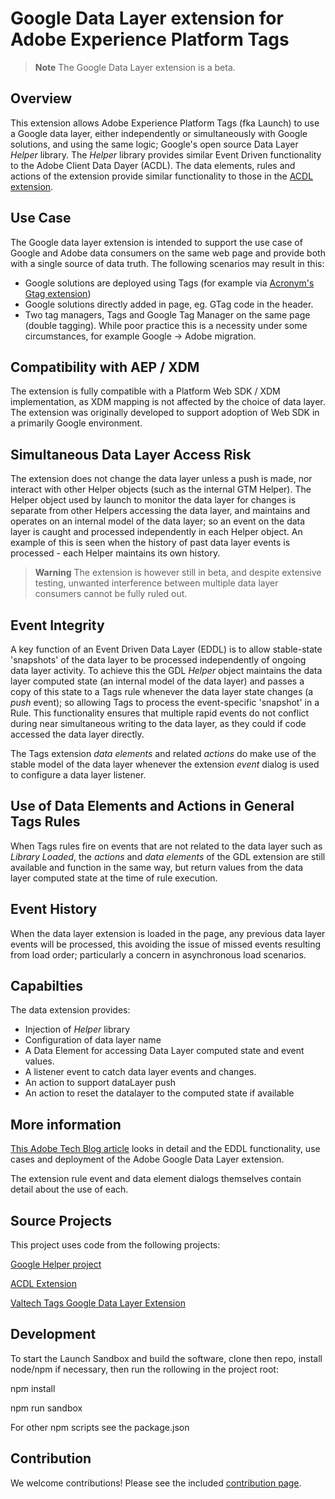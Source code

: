 # Google Data Layer extension for Adobe Experience Platform Tags

> **Note**
> The Google Data Layer extension is a beta.

## Overview

This extension allows Adobe Experience Platform Tags (fka Launch) to use a Google data layer, either independently or simultaneously with Google solutions, and using the same logic; Google's open source Data Layer _Helper_ library. The _Helper_ library provides similar Event Driven functionality to the Adobe Client Data Dayer (ACDL). The data elements, rules and actions of the extension provide similar functionality to those in the [ACDL extension](https://github.com/pitchmuc/acdl_extension).

## Use Case

The Google data layer extension is intended to support the use case of Google and Adobe data consumers on the same web page and provide both with a single source of data truth. The following scenarios may result in this:

- Google solutions are deployed using Tags (for example via [Acronym's Gtag extension](https://www.adobeexchange.com/experiencecloud.details.101437.google-global-site-tag-gtag.html))
- Google solutions directly added in page, eg. GTag code in the header.
- Two tag managers, Tags and Google Tag Manager on the same page (double tagging). While poor practice this is a necessity under some circumstances, for example Google -> Adobe migration.

## Compatibility with AEP / XDM

The extension is fully compatible with a Platform Web SDK / XDM implementation, as XDM mapping is not affected by the choice of data layer. The extension was originally developed to support adoption of Web SDK in a primarily Google environment.

## Simultaneous Data Layer Access Risk

The extension does not change the data layer unless a push is made, nor interact with other Helper objects (such as the internal GTM Helper). The Helper object used by launch to monitor the data layer for changes is separate from other Helpers accessing the data layer, and maintains and operates on an internal model of the data layer; so an event on the data layer is caught and processed independently in each Helper object. An example of this is seen when the history of past data layer events is processed - each Helper maintains its own history.

> **Warning**
> The extension is however still in beta, and despite extensive testing, unwanted interference between multiple data layer consumers cannot be fully ruled out.

## Event Integrity

A key function of an Event Driven Data Layer (EDDL) is to allow stable-state 'snapshots' of the data layer to be processed independently of ongoing data layer activity. To achieve this the GDL _Helper_ object maintains the data layer computed state (an internal model of the data layer) and passes a copy of this state to a Tags rule whenever the data layer state changes (a _push_ event); so allowing Tags to process the event-specific 'snapshot' in a Rule.
This functionality ensures that multiple rapid events do not conflict during near simultaneous writing to the data layer, as they could if code accessed the data layer directly.

The Tags extension _data elements_ and related _actions_ do make use of the stable model of the data layer whenever the extension _event_ dialog is used to configure a data layer listener.

## Use of Data Elements and Actions in General Tags Rules

When Tags rules fire on events that are not related to the data layer such as _Library Loaded_, the _actions_ and _data elements_ of the GDL extension are still available and function in the same way, but return values from the data layer computed state at the time of rule execution.

## Event History

When the data layer extension is loaded in the page, any previous data layer events will be processed, this avoiding the issue of missed events resulting from load order; particularly a concern in asynchronous load scenarios.

## Capabilties

The data extension provides:

- Injection of _Helper_ library
- Configuration of data layer name
- A Data Element for accessing Data Layer computed state and event values.
- A listener event to catch data layer events and changes.
- An action to support dataLayer push
- An action to reset the datalayer to the computed state if available

## More information

[This Adobe Tech Blog article](https://medium.com/adobetech/adobe-experience-platform-tags-extension-for-google-data-layers-2349b1fd101e) looks in detail and the EDDL functionality, use cases and deployment of the Adobe Google Data Layer extension.

The extension rule event and data element dialogs themselves contain detail about the use of each.

## Source Projects

This project uses code from the following projects:

[Google Helper project](https://github.com/google/data-layer-helper)

[ACDL Extension](https://github.com/pitchmuc/acdl_extension)

[Valtech Tags Google Data Layer Extension](https://github.com/valtech-ch/aeptags-google-datalayer-extension)

## Development

To start the Launch Sandbox and build the software, clone then repo, install node/npm if necessary, then run the rollowing in the project root:

npm install

npm run sandbox

For other npm scripts see the package.json

## Contribution

We welcome contributions! Please see the included [contribution page](./CONTRIBUTING.md).
